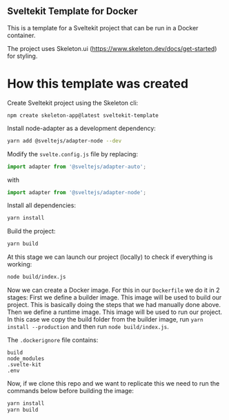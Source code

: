 ## Sveltekit Template for Docker

This is a template for a Sveltekit project that can be run in a Docker container.

The project uses Skeleton.ui (https://www.skeleton.dev/docs/get-started) for styling.

# How this template was created

Create Sveltekit project using the Skeleton cli:
```
npm create skeleton-app@latest sveltekit-template
```

Install node-adapter as a development dependency: 
``` bash
yarn add @sveltejs/adapter-node --dev
````

Modify the `svelte.config.js` file by replacing:
```javascript
import adapter from '@sveltejs/adapter-auto';
```
with
```javascript
import adapter from '@sveltejs/adapter-node';
```

Install all dependencies:
```javascript
yarn install
```

Build the project:
```javascript
yarn build
```

At this stage we can launch our project (locally) to check if everything is working:
```bash
node build/index.js
```

Now we can create a Docker image. For this in our `Dockerfile` we do it in 2 stages:
First we define a builder image. This image will be used to build our project. This is basically doing the steps that we had manually done above.
Then we define a runtime image. This image will be used to run our project. 
In this case we copy the build folder from the builder image, run `yarn install --production` and then run `node build/index.js`.


The `.dockerignore` file contains:
```
build
node_modules
.svelte-kit
.env
```

Now, if we clone this repo and we want to replicate this we need to run the commands below before building the image:
```bash
yarn install
yarn build
```


